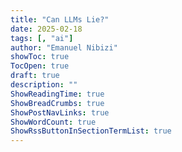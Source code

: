 ```yaml
---
title: "Can LLMs Lie?"
date: 2025-02-18
tags: [, "ai"]
author: "Emanuel Nibizi"
showToc: true
TocOpen: true
draft: true
description: ""
ShowReadingTime: true
ShowBreadCrumbs: true
ShowPostNavLinks: true
ShowWordCount: true
ShowRssButtonInSectionTermList: true
---
```

